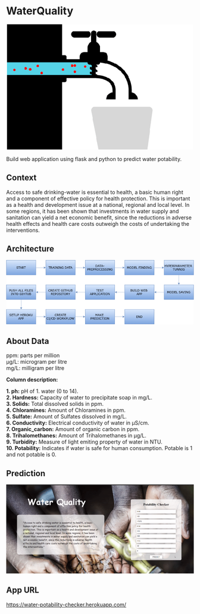 # WaterQuality
<p align="center">
<img src="https://github.com/Tejas2512/WaterQuality/blob/fcdede47d58522842b24728bffc17f10c3dbb764/images/water.gif" >
</p>

Build web application using flask and python to predict water potability.

## Context
Access to safe drinking-water is essential to health, a basic human right and a component of effective policy for health protection. This is important as a health and development issue at a national, regional and local level. In some regions, it has been shown that investments in water supply and sanitation can yield a net economic benefit, since the reductions in adverse health effects and health care costs outweigh the costs of undertaking the interventions.

## Architecture
<p align="center">
<img src="https://github.com/Tejas2512/WaterQuality/blob/6785bcefb50cee80ccdb67f347772735dd63846c/images/flowchart.png">
</p>

## About Data

ppm: parts per million\
μg/L: microgram per litre\
mg/L: milligram per litre

**Column description:**

**1. ph:** pH of 1. water (0 to 14).\
**2. Hardness:** Capacity of water to precipitate soap in mg/L.\
**3. Solids:** Total dissolved solids in ppm.\
**4. Chloramines:** Amount of Chloramines in ppm.\
**5. Sulfate:** Amount of Sulfates dissolved in mg/L.\
**6. Conductivity:** Electrical conductivity of water in μS/cm.\
**7. Organic_carbon:** Amount of organic carbon in ppm.\
**8. Trihalomethanes:** Amount of Trihalomethanes in μg/L.\
**9. Turbidity:** Measure of light emiting property of water in NTU.\
**10. Potability:** Indicates if water is safe for human consumption. Potable is 1 and not potable is 0.


## Prediction

<p align="center">
<img src="https://github.com/Tejas2512/WaterQuality/blob/51fd9bc6f0dda161d4ea6e4a88857a5d8d3880fa/images/water-quality.gif" >
</p>

## App URL
https://water-potability-checker.herokuapp.com/
